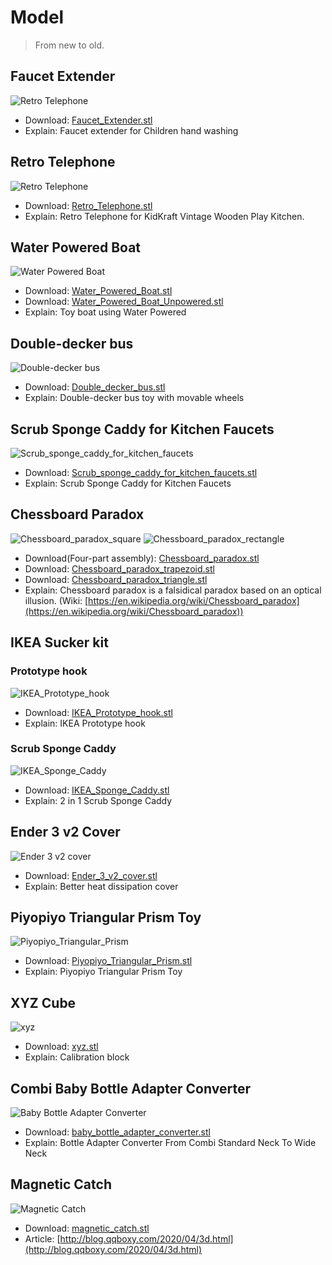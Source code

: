 # Model

> From new to old.

## Faucet Extender
![Retro Telephone](Faucet_Extender.jpg)
* Download: [Faucet_Extender.stl](Faucet_Extender.stl)
* Explain: Faucet extender for Children hand washing

## Retro Telephone
![Retro Telephone](Retro_Telephone.jpg)
* Download: [Retro_Telephone.stl](Retro_Telephone.stl)
* Explain: Retro Telephone for KidKraft Vintage Wooden Play Kitchen.

## Water Powered Boat
![Water Powered Boat](Water_Powered_Boat.gif)
* Download: [Water_Powered_Boat.stl](Water_Powered_Boat.stl)
* Download: [Water_Powered_Boat_Unpowered.stl](Water_Powered_Boat_Unpowered.stl)
* Explain: Toy boat using Water Powered

## Double-decker bus
![Double-decker bus](Double_decker_bus.jpg)
* Download: [Double_decker_bus.stl](Double_decker_bus.stl)
* Explain: Double-decker bus toy with movable wheels

## Scrub Sponge Caddy for Kitchen Faucets
![Scrub_sponge_caddy_for_kitchen_faucets](Scrub_sponge_caddy_for_kitchen_faucets.jpg)
* Download: [Scrub_sponge_caddy_for_kitchen_faucets.stl](Scrub_sponge_caddy_for_kitchen_faucets.stl)
* Explain: Scrub Sponge Caddy for Kitchen Faucets

## Chessboard Paradox

![Chessboard_paradox_square](Chessboard_paradox_square.jpg)
![Chessboard_paradox_rectangle](Chessboard_paradox_rectangle.jpg)
* Download(Four-part assembly): [Chessboard_paradox.stl](Chessboard_paradox.stl)
* Download: [Chessboard_paradox_trapezoid.stl](Chessboard_paradox_trapezoid.stl)
* Download: [Chessboard_paradox_triangle.stl](Chessboard_paradox_triangle.stl)
* Explain: Chessboard paradox is a falsidical paradox based on an optical illusion. (Wiki: [https://en.wikipedia.org/wiki/Chessboard_paradox](https://en.wikipedia.org/wiki/Chessboard_paradox))

## IKEA Sucker kit

### Prototype hook
![IKEA_Prototype_hook](IKEA_Prototype_hook.jpg)
* Download: [IKEA_Prototype_hook.stl](IKEA_Prototype_hook.stl)
* Explain: IKEA Prototype hook

### Scrub Sponge Caddy
![IKEA_Sponge_Caddy](IKEA_Sponge_Caddy.jpg)
* Download: [IKEA_Sponge_Caddy.stl](IKEA_Sponge_Caddy.stl)
* Explain: 2 in 1 Scrub Sponge Caddy

## Ender 3 v2 Cover

![Ender 3 v2 cover](Ender_3_v2_cover.jpg)
* Download: [Ender_3_v2_cover.stl](Ender_3_v2_cover.stl)
* Explain: Better heat dissipation cover

## Piyopiyo Triangular Prism Toy

![Piyopiyo_Triangular_Prism](Piyopiyo_Triangular_Prism.jpg)
* Download: [Piyopiyo_Triangular_Prism.stl](Piyopiyo_Triangular_Prism.stl)
* Explain: Piyopiyo Triangular Prism Toy

## XYZ Cube

![xyz](xyz.jpg)
* Download: [xyz.stl](xyz.stl)
* Explain: Calibration block

## Combi Baby Bottle Adapter Converter

![Baby Bottle Adapter Converter](baby_bottle_adapter_converter.jpg)
* Download: [baby_bottle_adapter_converter.stl](baby_bottle_adapter_converter.stl)
* Explain: Bottle Adapter Converter From Combi Standard Neck To Wide Neck

## Magnetic Catch

![Magnetic Catch](magnetic_catch.jpg)
* Download: [magnetic_catch.stl](magnetic_catch.stl)
* Article: [http://blog.qqboxy.com/2020/04/3d.html](http://blog.qqboxy.com/2020/04/3d.html)
